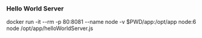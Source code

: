 ### Hello World Server
docker run -it --rm -p 80:8081 --name node -v $PWD/app:/opt/app node:6 node /opt/app/helloWorldServer.js
